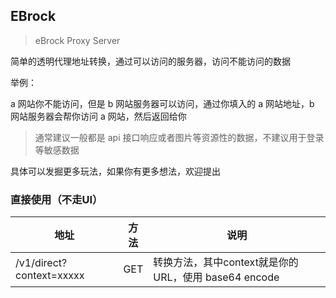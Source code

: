 ## EBrock

> eBrock Proxy Server

简单的透明代理地址转换，通过可以访问的服务器，访问不能访问的数据

举例：

a 网站你不能访问，但是 b 网站服务器可以访问，通过你填入的 a 网站地址，b 网站服务器会帮你访问 a 网站，然后返回给你

> 通常建议一般都是 api 接口响应或者图片等资源性的数据，不建议用于登录等敏感数据

具体可以发掘更多玩法，如果你有更多想法，欢迎提出

### 直接使用（不走UI）

| 地址                       | 方法 | 说明                                     |
|--------------------------| --- |----------------------------------------|
| /v1/direct?context=xxxxx | GET | 转换方法，其中context就是你的URL，使用 base64 encode |